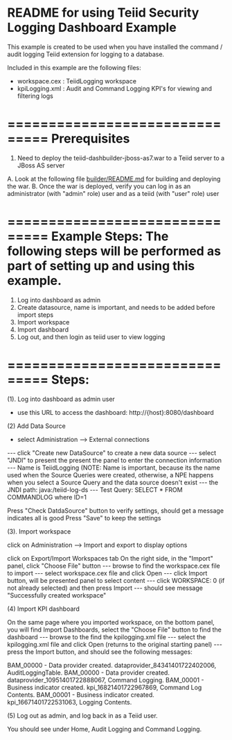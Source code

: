 README for using Teiid Security Logging Dashboard Example	
==========================

This example is created to be used when you have installed the command / audit logging Teiid extension for logging to a database.

Included in this example are the following files:
-  workspace.cex  :  TeiidLogging workspace
-  kpiLogging.xml :  Audit and Command Logging KPI's for viewing and filtering logs

===============================
Prerequisites
===============================
1.  Need to deploy the teiid-dashbuilder-jboss-as7.war to a Teiid server to a JBoss AS server

A.  Look at the following file [builder/README.md](https://github.com/teiid/teiid-dashboard/blob/master/builder/README.md)
	for building and deploying the war.
B.  Once the war is deployed, verify you can log in as an administrator (with "admin" role) user and as a teiid (with "user" role) user



===============================
Example Steps:  The following steps will be performed as part of setting up and using this example.
===============================
1.  Log into dashboard as admin
2.  Create datasource, name is important, and needs to be added before import steps
3.  Import workspace
4.  Import dashboard
5.  Log out, and then login as teiid user to view logging


===============================
Steps:
===============================
(1).  Log into dashboard as admin user

-  use this URL to access the dashboard:  http://{host}:8080/dashboard

(2)  Add Data Source

-  select Administration --> External connections

---  click "Create new DataSource" to create a new data source
---  select "JNDI" to present the present the panel to enter the connection information
---  Name is  TeiidLogging  (NOTE:  Name is important, because its the name used when the Source Queries were created, otherwise, 
			a NPE happens when you select a Source Query and the data source doesn't exist
---  the JNDI path:  java:/teiid-log-ds
---  Test Query:  SELECT * FROM COMMANDLOG where ID=1

Press "Check DatdaSource" button to verify settings, should get a message indicates all is good
Press "Save" to keep the settings


(3).  Import workspace

click on Administration --> Import and export  to display options

click on Export/Import Workspaces tab
On the right side, in the "Import" panel, click "Choose File" button
--- browse to find the workspace.cex file to import
--- select workspace.cex file and click Open
--- click Import button, will be presented panel to select content
--- click WORKSPACE: 0 (if not already selected) and then press Import
--- should see message "Successfully created workspace"

(4)  Import KPI dashboard

On the same page where you imported workspace, on the bottom panel, you will find Import Dashboards, select the "Choose File" button 
to find the dashboard
--- browse to the find the kpilogging.xml file
--- select the kpilogging.xml file and click Open (returns to the original starting panel)
--- press the Import button, and should see the following messages:

BAM_00000 - Data provider created. dataprovider_84341401722402006, AuditLoggingTable.
BAM_00000 - Data provider created. dataprovider_10951401722888067, Command Logging.
BAM_00001 - Business indicator created. kpi_16821401722967869, Command Log Contents.
BAM_00001 - Business indicator created. kpi_16671401722531063, Logging Contents. 


(5)  Log out as admin, and log back in as a Teiid user.

You should see under Home,  Audit Logging and Command Logging.

